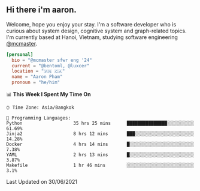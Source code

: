 <h2><b>Hi there i'm aaron. </b></h2>

Welcome, hope you enjoy your stay. I'm a software developer who is curious about system design, cognitive system and graph-related topics. I'm currently based at Hanoi, Vietnam, studying software engineering [@mcmaster](https://www.mcmaster.ca/).

```toml
[personal]
  bio = "@mcmaster sfwr eng '24"
  current = "@bentoml, @luxcer"
  location = "🇻🇳 🇨🇦"
  name = "Aaron Pham"
  pronoun = "he/him"
```
<!--<img src="https://github-readme-stats.vercel.app/api?username=aarnphm&show_icons=true&count_private=true&theme=dark" height="170"/>-->
<!--<img src="https://github-readme-stats.vercel.app/api/top-langs/?username=aarnphm&layout=compact&hide=css&theme=dark" height="170" />-->

<!--START_SECTION:waka-->
📊 **This Week I Spent My Time On** 

```text
⌚︎ Time Zone: Asia/Bangkok

💬 Programming Languages: 
Python                   35 hrs 25 mins      ███████████████░░░░░░░░░░   61.69% 
Jinja2                   8 hrs 12 mins       ███░░░░░░░░░░░░░░░░░░░░░░   14.28% 
Docker                   4 hrs 14 mins       █░░░░░░░░░░░░░░░░░░░░░░░░   7.38% 
YAML                     2 hrs 13 mins       █░░░░░░░░░░░░░░░░░░░░░░░░   3.87% 
Makefile                 1 hr 46 mins        ░░░░░░░░░░░░░░░░░░░░░░░░░   3.1%

```


 Last Updated on 30/06/2021
<!--END_SECTION:waka-->
